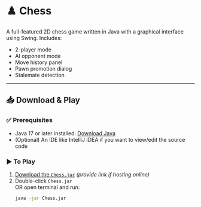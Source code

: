 # ♟️ Chess 

A full-featured 2D chess game written in Java with a graphical interface using Swing. Includes:

- 2-player mode
- AI opponent mode
- Move history panel
- Pawn promotion dialog
- Stalemate detection

---

## 📥 Download & Play

### ✅ Prerequisites
- Java 17 or later installed: [Download Java](https://adoptium.net/)
- (Optional) An IDE like IntelliJ IDEA if you want to view/edit the source code

### ▶️ To Play
1. [Download the `Chess.jar`](#) *(provide link if hosting online)*
2. Double-click `Chess.jar`  
   OR open terminal and run:
   ```bash
   java -jar Chess.jar

